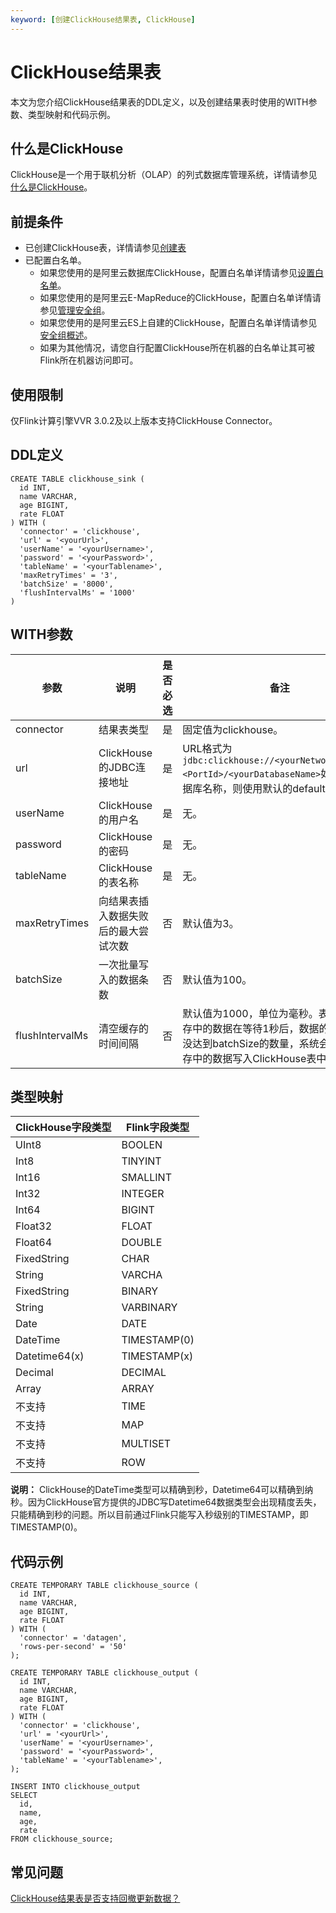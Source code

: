 ```yaml
---
keyword: [创建ClickHouse结果表, ClickHouse]
---
```


# ClickHouse结果表

本文为您介绍ClickHouse结果表的DDL定义，以及创建结果表时使用的WITH参数、类型映射和代码示例。

## 什么是ClickHouse

ClickHouse是一个用于联机分析（OLAP）的列式数据库管理系统，详情请参见[什么是ClickHouse](https://clickhouse.tech/docs/zh/)。

## 前提条件

-   已创建ClickHouse表，详情请参见[创建表](https://clickhouse.tech/docs/zh/getting-started/tutorial/#create-tables)
-   已配置白名单。
    -   如果您使用的是阿里云数据库ClickHouse，配置白名单详情请参见[设置白名单]()。
    -   如果您使用的是阿里云E-MapReduce的ClickHouse，配置白名单详情请参见[管理安全组](/cn.zh-CN/集群管理/集群配置/管理安全组.md)。
    -   如果您使用的是阿里云ES上自建的ClickHouse，配置白名单详情请参见[安全组概述](/cn.zh-CN/安全/安全组/安全组概述.md)。
    -   如果为其他情况，请您自行配置ClickHouse所在机器的白名单让其可被Flink所在机器访问即可。

## 使用限制

仅Flink计算引擎VVR 3.0.2及以上版本支持ClickHouse Connector。

## DDL定义

```
CREATE TABLE clickhouse_sink (
  id INT,
  name VARCHAR,
  age BIGINT,
  rate FLOAT
) WITH (
  'connector' = 'clickhouse',
  'url' = '<yourUrl>',
  'userName' = '<yourUsername>',
  'password' = '<yourPassword>',
  'tableName' = '<yourTablename>',
  'maxRetryTimes' = '3',
  'batchSize' = '8000',
  'flushIntervalMs' = '1000'
)
```

## WITH参数

|参数|说明|是否必选|备注|
|--|--|----|--|
|connector|结果表类型|是|固定值为clickhouse。|
|url|ClickHouse的JDBC连接地址|是|URL格式为`jdbc:clickhouse://<yourNetworAddress>:<PortId>/<yourDatabaseName>`如果不写数据库名称，则使用默认的default数据库。 |
|userName|ClickHouse的用户名|是|无。|
|password|ClickHouse的密码|是|无。|
|tableName|ClickHouse的表名称|是|无。|
|maxRetryTimes|向结果表插入数据失败后的最大尝试次数|否|默认值为3。|
|batchSize|一次批量写入的数据条数|否|默认值为100。|
|flushIntervalMs|清空缓存的时间间隔|否|默认值为1000，单位为毫秒。表示如果缓存中的数据在等待1秒后，数据的条数依然没达到batchSize的数量，系统会自动将缓存中的数据写入ClickHouse表中。|

## 类型映射

|ClickHouse字段类型|Flink字段类型|
|--------------|---------|
|UInt8|BOOLEN|
|Int8|TINYINT|
|Int16|SMALLINT|
|Int32|INTEGER|
|Int64|BIGINT|
|Float32|FLOAT|
|Float64|DOUBLE|
|FixedString|CHAR|
|String|VARCHA|
|FixedString|BINARY|
|String|VARBINARY|
|Date|DATE|
|DateTime|TIMESTAMP\(0\)|
|Datetime64\(x\)|TIMESTAMP\(x\)|
|Decimal|DECIMAL|
|Array|ARRAY|
|不支持|TIME|
|不支持|MAP|
|不支持|MULTISET|
|不支持|ROW|

**说明：** ClickHouse的DateTime类型可以精确到秒，Datetime64可以精确到纳秒。因为ClickHouse官方提供的JDBC写Datetime64数据类型会出现精度丢失，只能精确到秒的问题。所以目前通过Flink只能写入秒级别的TIMESTAMP，即TIMESTAMP\(0\)。

## 代码示例

```
CREATE TEMPORARY TABLE clickhouse_source (
  id INT,
  name VARCHAR,
  age BIGINT,
  rate FLOAT
) WITH (
  'connector' = 'datagen',
  'rows-per-second' = '50'
);

CREATE TEMPORARY TABLE clickhouse_output (
  id INT,
  name VARCHAR,
  age BIGINT,
  rate FLOAT
) WITH (
  'connector' = 'clickhouse',
  'url' = '<yourUrl>',
  'userName' = '<yourUsername>',
  'password' = '<yourPassword>',
  'tableName' = '<yourTablename>',
);

INSERT INTO clickhouse_output
SELECT 
  id,
  name,
  age,
  rate
FROM clickhouse_source;
```

## 常见问题

[ClickHouse结果表是否支持回撤更新数据？](/cn.zh-CN/Flink全托管/常见问题.md)

